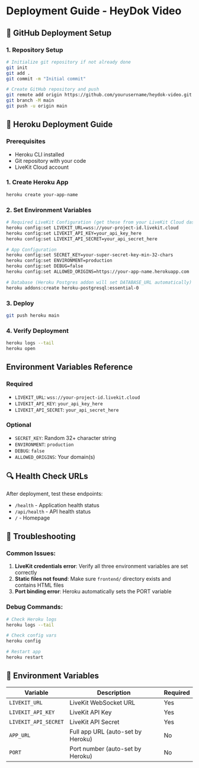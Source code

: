 # Deployment Guide - HeyDok Video

## 🚀 GitHub Deployment Setup

### 1. Repository Setup
```bash
# Initialize git repository if not already done
git init
git add .
git commit -m "Initial commit"

# Create GitHub repository and push
git remote add origin https://github.com/yourusername/heydok-video.git
git branch -M main
git push -u origin main
```

## 🚀 Heroku Deployment Guide

### Prerequisites
- Heroku CLI installed
- Git repository with your code
- LiveKit Cloud account

### 1. Create Heroku App
```bash
heroku create your-app-name
```

### 2. Set Environment Variables
```bash
# Required LiveKit Configuration (get these from your LiveKit Cloud dashboard)
heroku config:set LIVEKIT_URL=wss://your-project-id.livekit.cloud
heroku config:set LIVEKIT_API_KEY=your_api_key_here
heroku config:set LIVEKIT_API_SECRET=your_api_secret_here

# App Configuration
heroku config:set SECRET_KEY=your-super-secret-key-min-32-chars
heroku config:set ENVIRONMENT=production
heroku config:set DEBUG=false
heroku config:set ALLOWED_ORIGINS=https://your-app-name.herokuapp.com

# Database (Heroku Postgres addon will set DATABASE_URL automatically)
heroku addons:create heroku-postgresql:essential-0
```

### 3. Deploy
```bash
git push heroku main
```

### 4. Verify Deployment
```bash
heroku logs --tail
heroku open
```

## Environment Variables Reference

### Required
- `LIVEKIT_URL`: `wss://your-project-id.livekit.cloud`
- `LIVEKIT_API_KEY`: `your_api_key_here`
- `LIVEKIT_API_SECRET`: `your_api_secret_here`

### Optional
- `SECRET_KEY`: Random 32+ character string
- `ENVIRONMENT`: `production`
- `DEBUG`: `false`
- `ALLOWED_ORIGINS`: Your domain(s)

## 🔍 Health Check URLs
After deployment, test these endpoints:
- `/health` - Application health status
- `/api/health` - API health status
- `/` - Homepage

## 🐛 Troubleshooting

### Common Issues:
1. **LiveKit credentials error**: Verify all three environment variables are set correctly
2. **Static files not found**: Make sure `frontend/` directory exists and contains HTML files
3. **Port binding error**: Heroku automatically sets the PORT variable

### Debug Commands:
```bash
# Check Heroku logs
heroku logs --tail

# Check config vars
heroku config

# Restart app
heroku restart
```

## 📝 Environment Variables
| Variable | Description | Required |
|----------|-------------|----------|
| `LIVEKIT_URL` | LiveKit WebSocket URL | Yes |
| `LIVEKIT_API_KEY` | LiveKit API Key | Yes |
| `LIVEKIT_API_SECRET` | LiveKit API Secret | Yes |
| `APP_URL` | Full app URL (auto-set by Heroku) | No |
| `PORT` | Port number (auto-set by Heroku) | No | 